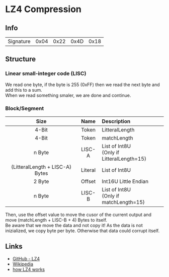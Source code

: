 # LZ4 Compression

## Info
||||||
|:-:|:-:|:-:|:-:|:-:|
Signature|0x04|0x22|0x4D|0x18|

## Structure
### Linear small-integer code (LISC)
We read one byte, if the byte is 255 (0xFF) then we read the next byte and add this to a sum.<br>
When we read something smaler, we are done and continue.

### Block/Segment

|Size|Name| Description|
|:-:|:-:|:-|
|4-Bit|Token|LitteralLength|
|4-Bit|Token|matchLength|
|n Byte|LISC-A|List of Int8U<br>(Only if LitteralLength=15)|
|(LitteralLength + LISC-A) Bytes|Literal|List of Int8U|
|2 Byte|Offset|Int16U Little Endian|
|n Byte|LISC-B|List of Int8U<br>(Only if matchLength=15)|

Then, use the offset value to move the cusor of the current output and move (matchLength + LISC-B + 4) Bytes to itself.<br>
Be aware that we move the data and not copy it! As the data is not inizialized, we copy byte per byte. Otherwise that data could corrupt itself.

## Links
- [GitHub - LZ4](https://github.com/lz4/lz4)
- [Wikipedia](https://en.wikipedia.org/wiki/LZ4_(compression_algorithm))
- [how LZ4 works](https://ticki.github.io/blog/how-lz4-works/)
